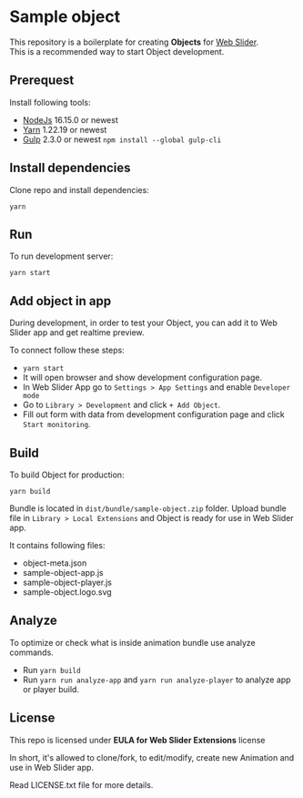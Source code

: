 # Sample object

This repository is a boilerplate for creating **Objects** for [Web Slider](https://webslider.io).  
This is a recommended way to start Object development.

## Prerequest

Install following tools:

- [NodeJs](https://nodejs.org) 16.15.0 or newest
- [Yarn](https://yarnpkg.com/) 1.22.19 or newest
- [Gulp](https://gulpjs.com/) 2.3.0 or newest `npm install --global gulp-cli`

## Install dependencies

Clone repo and install dependencies:

`yarn`

## Run

To run development server:

`yarn start`

## Add object in app

During development, in order to test your Object, you can add it to Web Slider app and get realtime preview.

To connect follow these steps:

- `yarn start`
- It will open browser and show development configuration page.
- In Web Slider App go to `Settings > App Settings` and enable `Developer mode`
- Go to `Library > Development` and click `+ Add Object`.
- Fill out form with data from development configuration page and click `Start monitoring`.

## Build

To build Object for production:

`yarn build`

Bundle is located in `dist/bundle/sample-object.zip` folder.
Upload bundle file in `Library > Local Extensions` and Object is ready for use in Web Slider app.

It contains following files:

- object-meta.json
- sample-object-app.js
- sample-object-player.js
- sample-object.logo.svg

## Analyze

To optimize or check what is inside animation bundle use analyze commands.

- Run `yarn build`
- Run `yarn run analyze-app` and `yarn run analyze-player` to analyze app or player build.

## License

This repo is licensed under **EULA for Web Slider Extensions** license

In short, it's allowed to clone/fork, to edit/modify, create new Animation and use in Web Slider app.

Read LICENSE.txt file for more details.